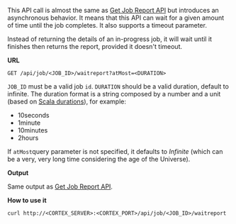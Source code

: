 This API call is almost the same as [Get Job Report API](get-job-report.md) but introduces an asynchronous behavior. It means that this API can wait for a given amount of time until the job completes. It also supports a timeout parameter.

Instead of returning the details of an in-progress job, it will wait until it finishes then returns the report, provided it doesn't timeout.

**URL** 
```
GET /api/job/<JOB_ID>/waitreport?atMost=<DURATION>
```

`JOB_ID` must be a valid job `id`.
`DURATION` should be a valid duration, default to infinite. The duration format is a string composed by a number and a unit (based on [Scala durations](http://www.scala-lang.org/api/2.9.3/scala/concurrent/duration/Duration.html)), for example:
- 10seconds
- 1minute
- 10minutes
- 2hours

If `atMost`query parameter is not specified, it defaults to *Infinite* (which can be a very, very long time considering the age of the Universe).

**Output**

Same output as [Get Job Report API](get-job-report.md).

**How to use it**

```
curl http://<CORTEX_SERVER>:<CORTEX_PORT>/api/job/<JOB_ID>/waitreport
```